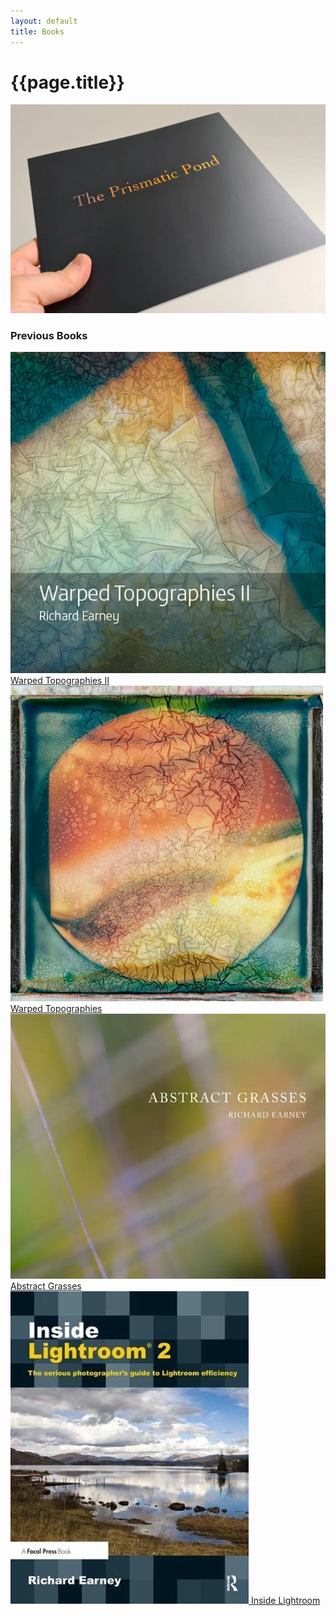 ```yaml
---
layout: default
title: Books
---
```


# {{page.title}}

[![The Prismatic Pond](books/the-prismatic-pond-01.webp "The Prismatic Pond")](books/the-prismatic-pond)

### Previous Books

<div class="grid">
   <div>
   		<a href="books/warped-topographies-ii">
			<img src="books/warped-topographies-ii-01.webp" alt="Warped Topographies II" title="warped-topographies II" />
			<span class="gallerytitle">Warped Topographies II</span>
		</a>
   	</div>
   <div>
  	 <a href="books/warped-topographies">
			<img src="books/warped-topographies.webp" alt="Warped Topographies" title="Warped Topographies" />
			<span class="gallerytitle">Warped Topographies</span>
		</a>
  	</div>
   <div>
  	 <a href="books/abstract-grasses">
			<img src="books/abstract-grasses.webp" alt="Abstract Grasses" title="Abstract Grasses" />
			<span class="gallerytitle">Abstract Grasses</span>
		</a>
  	</div>
   <div>
   		<a href="books/inside-lightroom">
			<img src="books/inside-lightroom.webp" alt="Inside Lightroom" title="Inside Lightroom" />
			<span class="gallerytitle">Inside Lightroom</span>
		</a>
	</div>
</div>